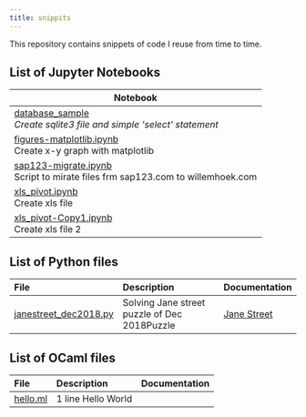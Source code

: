 ```yaml
---
title: snippits
---
```



This repository contains snippets of code I reuse from time to time.

## List of Jupyter Notebooks

|Notebook|
|------|
|[database_sample](https://github.com/whoek/snippits/blob/master/ipynb/database_sample.ipynb)<br>*Create sqlite3 file and simple 'select' statement*|
|[figures-matplotlib.ipynb](https://github.com/whoek/snippits/blob/master/ipynb/figures-matplotlib.ipynb)<br>Create x-y graph with matplotlib|
|[sap123-migrate.ipynb](https://github.com/whoek/snippits/blob/master/ipynb/sap123-migrate.ipynb)<br>Script to mirate files frm sap123.com to willemhoek.com|
|[xls_pivot.ipynb](https://github.com/whoek/snippits/blob/master/ipynb/xls_pivot.ipynb)<br>Create xls file|
|[xls_pivot-Copy1.ipynb](https://github.com/whoek/snippits/blob/master/ipynb/xls_pivot-Copy1.ipynb)<br>Create xls file 2|

## List of Python files

| **File** | **Description** | **Documentation**|
|:--------|:-------------------|----|
|[janestreet_dec2018.py](https://github.com/whoek/snippits/blob/master/py/janestreet_dec2018.py)|Solving Jane street puzzle of Dec 2018Puzzle  |[Jane Street](https://www.janestreet.com/puzzles/block-party-2/)|

## List of OCaml files

| **File** | **Description** | **Documentation**|
|:--------|:-------------------|----|
|[hello.ml](https://github.com/whoek/snippits/blob/master/ml/hello.ml) | 1 line Hello World |  |

